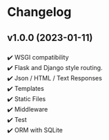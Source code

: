 # Changelog

<!--next-version-placeholder-->

## v1.0.0 (2023-01-11)
### 
✔️ WSGI compatibility\
✔️ Flask and Django style routing.\
✔️ Json / HTML / Text Responses\
✔️ Templates\
✔️ Static Files\
✔️ Middleware\
✔️ Test\
✔️ ORM with SQLite
